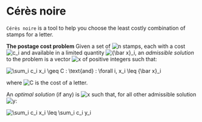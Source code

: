 # Cérès noire

`Cérès noire` is a tool to help you choose the least costly combination of
stamps for a letter.

**The postage cost problem** Given a set of ![n](https://render.githubusercontent.com/render/math?math=%5Ctextstyle+n)
stamps, each with a cost ![c_i](https://render.githubusercontent.com/render/math?math=%5Ctextstyle+c_i)
and available in a limited quantity ![{\bar x}_i](https://render.githubusercontent.com/render/math?math=%5Ctextstyle+%7B%5Cbar+x%7D_i),
an *admissible solution* to the problem is a vector ![x](https://render.githubusercontent.com/render/math?math=%5Ctextstyle+x) of positive integers such that:

![\sum_i c_i x_i \geq C \: \text{and} \: \forall i, x_i \leq {\bar x}_i](https://render.githubusercontent.com/render/math?math=%5Cdisplaystyle+%5Csum_i+c_i+x_i+%5Cgeq+C+%5C%3A+%5Ctext%7Band%7D+%5C%3A+%5Cforall+i%2C+x_i+%5Cleq+%7B%5Cbar+x%7D_i)

where ![C](https://render.githubusercontent.com/render/math?math=%5Ctextstyle+C)
is the cost of a letter.

An *optimal solution* (if any) is ![x](https://render.githubusercontent.com/render/math?math=%5Ctextstyle+x) such that, for all other admissible solution ![y](https://render.githubusercontent.com/render/math?math=%5Ctextstyle+y):

![\sum_i c_i x_i \leq \sum_i c_i y_i](https://render.githubusercontent.com/render/math?math=%5Cdisplaystyle+%5Csum_i+c_i+x_i+%5Cleq+%5Csum_i+c_i+y_i)